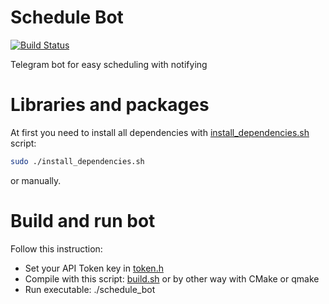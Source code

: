 # Schedule Bot
[![Build Status](https://travis-ci.org/uburuntu/schedule_bot.svg?branch=master)](https://travis-ci.org/uburuntu/schedule_bot)

Telegram bot for easy scheduling with notifying

# Libraries and packages
At first you need to install all dependencies with [install_dependencies.sh](https://github.com/uburuntu/schedule_bot/blob/master/install_dependencies.sh) script:
```sh
sudo ./install_dependencies.sh
```
or manually.

# Build and run bot
Follow this instruction:
* Set your API Token key in [token.h](https://github.com/uburuntu/schedule_bot/blob/master/config/token.h)
* Compile with this script: [build.sh](https://github.com/uburuntu/schedule_bot/blob/master/build.sh) or by other way with CMake or qmake
* Run executable: ./schedule_bot
